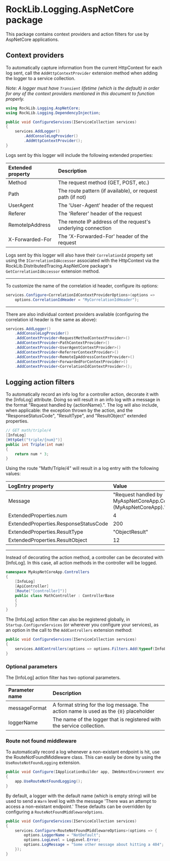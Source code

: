 # RockLib.Logging.AspNetCore package

This package contains context providers and action filters for use by AspNetCore applications.

## Context providers

To automatically capture information from the current HttpContext for each log sent, call the `AddHttpContextProvider` extension method when adding the logger to a service collection.

*Note: A logger must have `Transient` lifetime (which is the default) in order for any of the context providers mentioned in this document to function properly.*

```csharp
using RockLib.Logging.AspNetCore;
using RockLib.Logging.DependencyInjection;

public void ConfigureServices(IServiceCollection services)
{
    services.AddLogger()
        .AddConsoleLogProvider()
        .AddHttpContextProvider();
}
```

Logs sent by this logger will include the following extended properties:

| Extended property | Description                                                  |
|:------------------|:-------------------------------------------------------------|
| Method            | The request method (GET, POST, etc.)                         |
| Path              | The route pattern (if available), or request path (if not)   |
| UserAgent         | The 'User-Agent' header of the request                       |
| Referer           | The 'Referer' header of the request                          |
| RemoteIpAddress   | The remote IP address of the request's underlying connection |
| X-Forwarded-For   | The 'X-Forwarded-For' header of the request                  |

Logs sent by this logger will also have their `CorrelationId` property set using the `ICorrelationIdAccessor` associated with the HttpContext via the RockLib.DistributedTracing.AspNetCore package's `GetCorrelationIdAccessor` extension method.

---

To customize the name of the correlation id header, configure its options:

```csharp
services.Configure<CorrelationIdContextProviderOptions>(options =>
    options.CorrelationIdHeader = "MyCorrelationIdHeader");
```

---

There are also individual context providers available (configuring the correlation id header is the same as above):

```csharp
services.AddLogger()
    .AddConsoleLogProvider()
    .AddContextProvider<RequestMethodContextProvider>()
    .AddContextProvider<PathContextProvider>()
    .AddContextProvider<UserAgentContextProvider>()
    .AddContextProvider<ReferrerContextProvider>()
    .AddContextProvider<RemoteIpAddressContextProvider>()
    .AddContextProvider<ForwardedForContextProvider>()
    .AddContextProvider<CorrelationIdContextProvider>();
```

## Logging action filters

To automatically record an info log for a controller action, decorate it with the [InfoLog] attribute. Doing so will result in an info log with a message in the format "Request handled by {actionName}.". The log will also include, when applicable: the exception thrown by the action, and the "ResponseStatusCode", "ResultType", and "ResultObject" extended properties.

```csharp
// GET math/triple/4
[InfoLog]
[HttpGet("triple/{num}")]
public int Triple(int num)
{
    return num * 3;
}
```

Using the route "Math/Triple/4" will result in a log entry with the following values:

| LogEntry property                     | Value                                                                                     |
|:--------------------------------------|:------------------------------------------------------------------------------------------|
| Message                               | "Request handled by MyAspNetCoreApp.Controllers.MathController.Triple (MyAspNetCoreApp)." |
| ExtendedProperties.num                | 4                                                                                         |
| ExtendedProperties.ResponseStatusCode | 200                                                                                       |
| ExtendedProperties.ResultType         | "ObjectResult"                                                                            |
| ExtendedProperties.ResultObject       | 12                                                                                        |

---

Instead of decorating the action method, a controller can be decorated with [InfoLog]. In this case, all action methods in the controller will be logged.

```csharp
namespace MyAspNetCoreApp.Controllers
{
    [InfoLog]
    [ApiController]
    [Route("[controller]")]
    public class MathController : ControllerBase
    {
    }
}
```

The [InfoLog] action filter can also be registered globally, in `Startup.ConfigureServices` (or wherever you configure your services), as an option in the call to the `AddControllers` extension method:

```csharp
public void ConfigureServices(IServiceCollection services)
{
    services.AddControllers(options => options.Filters.Add(typeof(InfoLogAttribute)));
}
```

### Optional parameters

The [InfoLog] action filter has two optional parameters.

| Parameter name | Description                                                                           |
|:---------------|:--------------------------------------------------------------------------------------|
| messageFormat  | A format string for the log message. The action name is used as the `{0}` placeholder|
| loggerName     | The name of the logger that is registered with the service collection.                |

### Route not found middleware

To automatically record a log whenever a non-existant endpoint is hit, use the RouteNotFoundMiddleware class. This can easily be done by using the `UseRouteNotFoundLogging` extension.

```csharp
public void Configure(IApplicationBuilder app, IWebHostEnvironment env)
{
    app.UseRouteNotFoundLogging();
}
```

By default, a logger with the default name (which is empty string) will be used to send a `Warn` level log with the message 'There was an attempt to access a non-existant endpoint.' These defaults can be overridden by configuring a `RouteNotFoundMiddlewareOptions`.

```csharp
public void ConfigureServices(IServiceCollection services)
{
    services.Configure<RouteNotFoundMiddlewareOptions>(options => {
        options.LoggerName = "NotDefault";
        options.LogLevel = LogLevel.Error;
        options.LogMessage = "Some other message about hitting a 404";
    });
}
```
